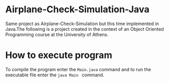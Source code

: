 # Airplane-Check-Simulation-Java
Same project as Airplane-Check-Simulation but this time implemented in Java.The following is a project created in the context of an Object Oriented Programming course at the University of Athens.
# How to execute program
To compile the program enter the ```Main.java``` command and to run the executable file enter the ```java Main ``` command.
